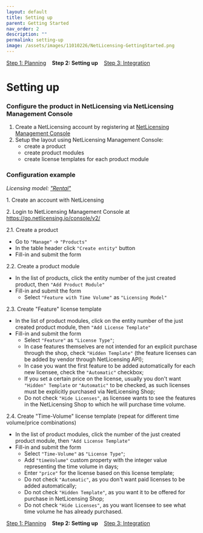 ```yaml
---
layout: default
title: Setting up
parent: Getting Started
nav_order: 2
description: ""
permalink: setting-up
image: /assets/images/11010226/NetLicensing-GettingStarted.png
---
```


[Step 1: Planning](planning) &nbsp;&nbsp; **Step 2: Setting up** &nbsp;&nbsp; [Step 3: Integration](integration)

Setting up
==========

### Configure the product in NetLicensing via NetLicensing Management Console

1.  Create a NetLicensing account by registering
    at <a href="https://go.netlicensing.io/console/v2/" class="external-link">NetLicensing Management Console</a>
2.  Setup the layout using NetLicensing Management Console:
    -   create a product
    -   create product modules
    -   create license templates for each product module

### Configuration example

*Licensing model:
["](Rental_11010232.html)[Rental](Rental_11010232.html)["](Rental_11010232.html)*

1\. Create an account with NetLicensing

2\. Login to NetLicensing Management Console at
<a href="https://go.netlicensing.io/console/v2/" class="external-link">https://go.netlicensing.io/console/v2/</a>

2.1. Create a product

-   Go to `"Manage"` -\> `"Products"`
-   In the table header click `"Create entity"` button
-   Fill-in and submit the form

2.2. Create a product module

-   In the list of products, click the entity number of the just created
    product, then `"Add Product Module"`
-   Fill-in and submit the form
    -   Select `"Feature with Time Volume"` as `"Licensing Model"`

2.3. Create "Feature" license template

-   In the list of product modules, click on the entity number of the
    just created product module, then `"Add License Template"`
-   Fill-in and submit the form
    -   Select `"Feature"` as `"License Type"`;
    -   In case features themselves are not intended for an explicit
        purchase through the shop, check `"Hidden Template"` (the
        feature licenses can be added by vendor through NetLicensing
        API);
    -   In case you want the first feature to be added automatically for
        each new licensee, check the `"Automatic"` checkbox;
    -   If you set a certain price on the license, usually you don't
        want `"Hidden" Template` or `"Automatic"` to be checked, as such
        licenses must be explicitly purchased via NetLicensing Shop;
    -   Do not check `"Hide Licenses"`, as licensee wants to see the
        features in the NetLicensing Shop to which he will purchase time
        volume.

2.4. Create "Time-Volume" license template (repeat for different time
volume/price combinations)

-   In the list of product modules, click the number of the just created
    product module, then `"Add License Template"`
-   Fill-in and submit the form
    -   Select `"Time-Volume"` as `"License Type"`;
    -   Add `"timeVolume"` custom property with the integer value
        representing the time volume in days;
    -   Enter `"price"` for the license based on this license template;
    -   Do not check `"Automatic"`, as you don't want paid licenses to
        be added automatically;
    -   Do not check `"Hidden Template"`, as you want it to be offered
        for purchase in NetLicensing Shop;
    -   Do not check `"Hide Licenses"`, as you want licensee to see what
        time volume he has already purchased.

[Step 1: Planning](planning) &nbsp;&nbsp; **Step 2: Setting up** &nbsp;&nbsp; [Step 3: Integration](integration)
